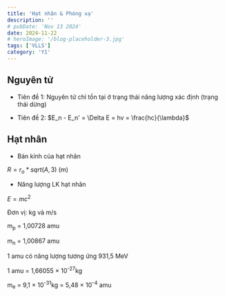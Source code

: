 ```yaml
---
title: 'Hạt nhân & Phóng xạ'
description: ''
# pubDate: 'Nov 13 2024'
date: 2024-11-22
# heroImage: '/blog-placeholder-3.jpg'
tags: ['VLLS']
category: 'Y1'
---
```


## Nguyên tử

* Tiên đề 1: Nguyên tử chỉ tồn tại ở trạng thái năng lượng xác định (trạng thái dừng)

* Tiên đề 2: $E_n - E_n' = \Delta E = hv = \frac{hc}{\lambda}$

## Hạt nhân

* Bán kính của hạt nhân

$R = r_o*sqrt(A,3)$ (m)

* Năng lượng LK hạt nhân

$E = mc^2$

Đơn vị: kg và m/s

m<sub>p</sub> = 1,00728 amu

m<sub>n</sub> = 1,00867 amu

1 amu có năng lượng tương ứng 931,5 MeV

1 amu  =  1,66055 × 10<sup>-27</sup>kg

m<sub>e</sub>  =  9,1 × 10<sup>-31</sup>kg = 5,48 × 10<sup>-4</sup> amu
